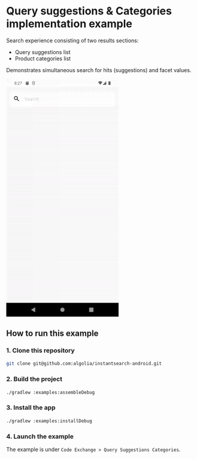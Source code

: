 #  Query suggestions & Categories implementation example

Search experience consisting of two results sections:
- Query suggestions list
- Product categories list

Demonstrates simultaneous search for hits (suggestions) and facet values.

<img src="/docs/codex/query_suggestions_categories.gif" width="300"/>

## How to run this example

### 1. Clone this repository

```sh
git clone git@github.com:algolia/instantsearch-android.git
```

### 2. Build the project

```sh
./gradlew :examples:assembleDebug
```

### 3. Install the app

```sh
./gradlew :examples:installDebug
```

### 4. Launch the example

The example is under `Code Exchange > Query Suggestions Categories`.

